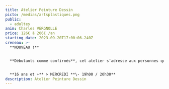```yaml
---
title: Atelier Peinture Dessin
picto: /medias/artsplastiques.png
public:
  - adultes
anim: Charles VERGNOLLE
price: 126€ à 206€ /an
starting_date: 2023-09-20T17:00:06.240Z
creneau: >-
  **NOUVEAU !**


  **Débutants comme confirmés**, cet atelier s’adresse aux personnes qui souhaitent pratiquer la peinture et acquérir des techniques de dessin.


  **16 ans et +** > MERCREDI **\- 19h00 / 20h30**
description: Atelier Peinture Dessin
---
```

